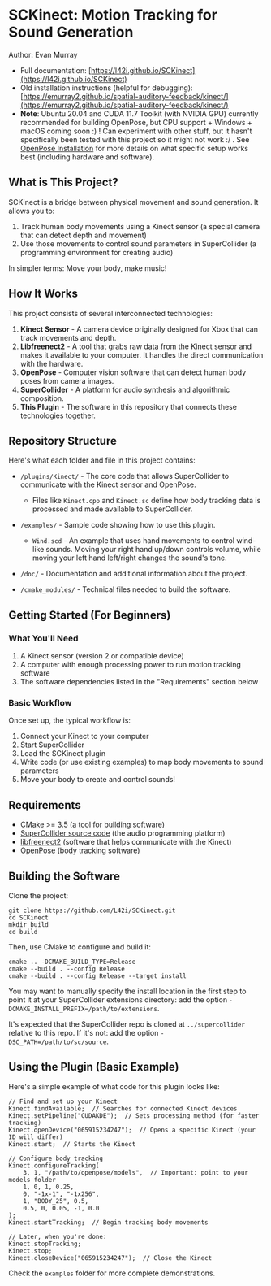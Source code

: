 # SCKinect: Motion Tracking for Sound Generation

Author: Evan Murray

- Full documentation: [https://l42i.github.io/SCKinect](https://l42i.github.io/SCKinect)
- Old installation instructions (helpful for debugging): [https://emurray2.github.io/spatial-auditory-feedback/kinect/](https://emurray2.github.io/spatial-auditory-feedback/kinect/)
- **Note**: Ubuntu 20.04 and CUDA 11.7 Toolkit (with NVIDIA GPU) currently recommended for building OpenPose, but CPU support + Windows + macOS coming soon :) ! Can experiment with other stuff, but it hasn't specifically been tested with this project so it might not work :/ . See [OpenPose Installation](https://github.com/CMU-Perceptual-Computing-Lab/openpose/blob/master/doc/installation/0_index.md) for more details on what specific setup works best (including hardware and software).

## What is This Project?

SCKinect is a bridge between physical movement and sound generation. It allows you to:

1. Track human body movements using a Kinect sensor (a special camera that can detect depth and movement)
2. Use those movements to control sound parameters in SuperCollider (a programming environment for creating audio)

In simpler terms: Move your body, make music!

## How It Works

This project consists of several interconnected technologies:

1. **Kinect Sensor** - A camera device originally designed for Xbox that can track movements and depth.
2. **Libfreenect2** - A tool that grabs raw data from the Kinect sensor and makes it available to your computer. It handles the direct communication with the hardware.
3. **OpenPose** - Computer vision software that can detect human body poses from camera images.
4. **SuperCollider** - A platform for audio synthesis and algorithmic composition.
5. **This Plugin** - The software in this repository that connects these technologies together.

## Repository Structure

Here's what each folder and file in this project contains:

- `/plugins/Kinect/` - The core code that allows SuperCollider to communicate with the Kinect sensor and OpenPose.
  - Files like `Kinect.cpp` and `Kinect.sc` define how body tracking data is processed and made available to SuperCollider.

- `/examples/` - Sample code showing how to use this plugin.
  - `Wind.scd` - An example that uses hand movements to control wind-like sounds. Moving your right hand up/down controls volume, while moving your left hand left/right changes the sound's tone.

- `/doc/` - Documentation and additional information about the project.

- `/cmake_modules/` - Technical files needed to build the software.

## Getting Started (For Beginners)

### What You'll Need

1. A Kinect sensor (version 2 or compatible device)
2. A computer with enough processing power to run motion tracking software
3. The software dependencies listed in the "Requirements" section below

### Basic Workflow

Once set up, the typical workflow is:

1. Connect your Kinect to your computer
2. Start SuperCollider
3. Load the SCKinect plugin
4. Write code (or use existing examples) to map body movements to sound parameters
5. Move your body to create and control sounds!

## Requirements

- CMake >= 3.5 (a tool for building software)
- [SuperCollider source code](https://github.com/supercollider/supercollider) (the audio programming platform)
- [libfreenect2](https://github.com/OpenKinect/libfreenect2) (software that helps communicate with the Kinect)
- [OpenPose](https://github.com/CMU-Perceptual-Computing-Lab/openpose) (body tracking software)

## Building the Software

Clone the project:

    git clone https://github.com/L42i/SCKinect.git
    cd SCKinect
    mkdir build
    cd build

Then, use CMake to configure and build it:

    cmake .. -DCMAKE_BUILD_TYPE=Release
    cmake --build . --config Release
    cmake --build . --config Release --target install

You may want to manually specify the install location in the first step to point it at your
SuperCollider extensions directory: add the option `-DCMAKE_INSTALL_PREFIX=/path/to/extensions`.

It's expected that the SuperCollider repo is cloned at `../supercollider` relative to this repo. If
it's not: add the option `-DSC_PATH=/path/to/sc/source`.

## Using the Plugin (Basic Example)

Here's a simple example of what code for this plugin looks like:

```supercollider
// Find and set up your Kinect
Kinect.findAvailable;  // Searches for connected Kinect devices
Kinect.setPipeline("CUDAKDE");  // Sets processing method (for faster tracking)
Kinect.openDevice("065915234247");  // Opens a specific Kinect (your ID will differ)
Kinect.start;  // Starts the Kinect

// Configure body tracking
Kinect.configureTracking(
	3, 1, "/path/to/openpose/models",  // Important: point to your models folder
	1, 0, 1, 0.25,
	0, "-1x-1", "-1x256",
	1, "BODY_25", 0.5,
	0.5, 0, 0.05, -1, 0.0
);
Kinect.startTracking;  // Begin tracking body movements

// Later, when you're done:
Kinect.stopTracking;
Kinect.stop;
Kinect.closeDevice("065915234247");  // Close the Kinect
```

Check the `examples` folder for more complete demonstrations.
